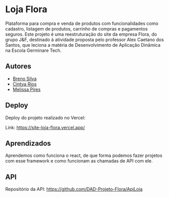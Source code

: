 # Loja Flora
Plataforma para compra e venda de produtos com funcionalidades como cadastro, listagem de produtos, carrinho de compras e pagamentos seguros.
Este projeto é uma reestruturação do site da empresa Flora, do grupo J&F, destinado à atividade proposta pelo professor Alex Caetano dos Santos, que leciona a matéria de Desenvolvimento de Aplicação Dinâmica na Escola Germinare Tech. 


## Autores

- [Breno Silva](https://github.com/Brenosilva13)
- [Cintya Rios](https://github.com/ciintyaarioss)
- [Melissa Pires](https://github.com/melpiress)


## Deploy

Deploy do projeto realizado no Vercel: 

Link: https://site-loja-flora.vercel.app/

## Aprendizados

Aprendemos como funciona o react, de que forma podemos fazer projetos com esse framework e como funcionam as chamadas de API com ele.

## API

Repositório da API: https://github.com/DAD-Projeto-Flora/ApiLoja
